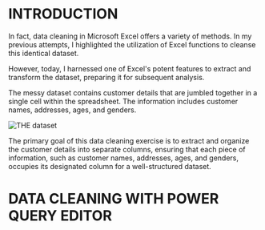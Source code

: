# INTRODUCTION
In fact, data cleaning in Microsoft Excel offers a variety of methods. In my previous attempts, I highlighted the utilization of Excel functions to cleanse this identical dataset. 

However, today, I harnessed one of Excel's potent features to extract and transform the dataset, preparing it for subsequent analysis.

The messy dataset contains customer details that are jumbled together in a single cell within the spreadsheet. The information includes customer names, addresses, ages, and genders.

![THE dataset](https://github.com/dannieRope/Cleaning-Jumbled-Up-Customers-Details-in-Excel--APPROACH-1/assets/132214828/799790a7-6f7d-4f63-8577-a461298cd1f0)


The primary goal of this data cleaning exercise is to extract and organize the customer details into separate columns, ensuring that each piece of information, such as customer names, addresses, ages, and genders, occupies its designated column for a well-structured dataset.

# DATA CLEANING WITH POWER QUERY EDITOR



